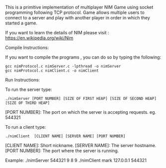 This is a primitive implementation of multiplayer NIM Game using socket programming following TCP protocol.
Game allows multiple users to connect to a server and play with another player in order in which they started a game.


If you want to learn the details of NIM please visit : https://en.wikipedia.org/wiki/Nim

Compile Instructions:

If you want to compile the programs , you can do so by typing the following:

	gcc nimProtocol.c nimServer.c -lpthread -o nimServer
	gcc nimProtocol.c nimClient.c -o nimClient

Run Instructions: 

To run the server type:

	./nimServer [PORT NUMBER] [SIZE OF FIRST HEAP] [SIZE OF SECOND HEAP] [SIZE OF THIRD HEAP]
	
[PORT NUMBER]: The port on which the server is accepting requests. eg. 544321

To run a client type:

	./nimClient  [CLIENT NAME] [SERVER NAME] [PORT NUMBER]

[CLIENT NAME]: Short nickname. 
[SERVER NAME]: The server hostname.
[PORT NUMBER]: The port where the server is running.


Example:
	./nimServer 544321 9 8 9
	./nimClient mark 127.0.0.1 544321 
